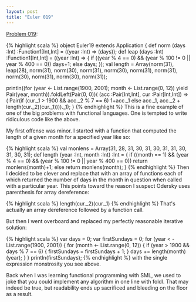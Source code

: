 ```yaml
---
layout: post
title: "Euler 019"
---
```


[Problem 019]\:

{% highlight scala %}
object Euler19 extends Application {
  def norm (days :Int) :Function1[Int,Int] = ((year :Int) => (days));
  def leap (days :Int) :Function1[Int,Int] = ((year :Int) => {
    if ((year % 4 == 0) && (year % 100 != 0 || year % 400 == 0)) days+1;
    else days;
  });
  val length = Array(norm(31), leap(28), norm(31), norm(30), norm(31), norm(30),
                     norm(31), norm(31), norm(30), norm(31), norm(30), norm(31));

  println((for (year <- List.range(1900, 2001); month <- List.range(0, 12))
           yield Pair(year, month)).foldLeft(Pair(0, 0))(
             (acc :Pair[Int,Int], cur :Pair[Int,Int]) => (
               Pair(if (cur._1 > 1900 && acc._2 % 7 == 6) 1+acc._1 else acc._1,
                    acc._2 + length(cur._2)(cur._1))))._1);
}
{% endhighlight %}
This is a fine example of one of the big problems with functional languages. One is tempted to write ridiculous code like the above.

My first offense was minor. I started with a function that computed the length of a given month for a specified year like so:

{% highlight scala %}
  val monlens = Array(31, 28, 31, 30, 31, 30, 31, 31, 30, 31, 30, 31);
  def length (year :Int, month :Int) :Int = {
    if ((month == 1) && (year % 4 == 0) && (year % 100 != 0 || year % 400 == 0))
      return monlens(month)+1;
    else
      return monlens(month);
  }
{% endhighlight %}
Then I decided to be clever and replace that with an array of functions each of which returned the number of days in the month in question when called with a particular year. This points toward the reason I suspect Odersky uses parenthesis for array dereference:

{% highlight scala %}
length(cur._2)(cur._1)
{% endhighlight %}
That's actually an array dereference followed by a function call.

But then I went overboard and replaced my perfectly reasonable iterative solution:

{% highlight scala %}
  var days = 0;
  var firstSundays = 0;
  for (year < - List.range(1900, 2001)) {
    for (month <- List.range(0, 12)) {
      if (year > 1900 && days % 7 == 6) {
        firstSundays = firstSundays + 1;
      }
      days += length(month)(year);
    }
  }
  println(firstSundays);
{% endhighlight %}
with the single expression monstrosity you see above.

Back when I was learning functional programming with SML, we used to joke that you could implement any algorithm in one line with foldl. That may indeed be true, but readability ends up sacrificed and bleeding on the floor as a result.



[Problem 019]: http://projecteuler.net/index.php?section=problems&id=19
